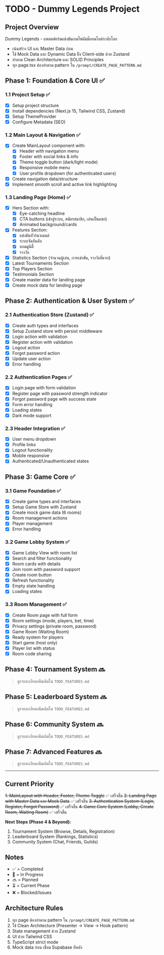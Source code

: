 # TODO - Dummy Legends Project

## Project Overview
Dummy Legends - แพลตฟอร์มแข่งขันเกมไพ่ดัมมี่ออนไลน์ระดับโลก
- เน้นสร้าง UI และ Master Data ก่อน
- ใช้ Mock Data และ Dynamic Data ฝั่ง Client-side ด้วย Zustand
- ทำตาม Clean Architecture และ SOLID Principles
- ทุก page.tsx ต้องทำตาม pattern ใน `/prompt/CREATE_PAGE_PATTERN.md`

## Phase 1: Foundation & Core UI ✅

### 1.1 Project Setup ✅
- [x] Setup project structure
- [x] Install dependencies (Next.js 15, Tailwind CSS, Zustand)
- [x] Setup ThemeProvider
- [x] Configure Metadata (SEO)

### 1.2 Main Layout & Navigation ✅
- [x] Create MainLayout component with:
  - [x] Header with navigation menu
  - [x] Footer with social links & info
  - [x] Theme toggle button (dark/light mode)
  - [x] Responsive mobile menu
  - [x] User profile dropdown (for authenticated users)
- [x] Create navigation data/structure
- [x] Implement smooth scroll and active link highlighting

### 1.3 Landing Page (Home) ✅
- [x] Hero Section with:
  - [x] Eye-catching headline
  - [x] CTA buttons (เข้าสู่ระบบ, สมัครสมาชิก, เล่นเป็นแขก)
  - [x] Animated background/cards
- [x] Features Section:
  - [x] แข่งขันทัวร์นาเมนต์
  - [x] ระบบจัดอันดับ
  - [x] คอมมูนิตี้
  - [x] รางวัล
- [x] Statistics Section (จำนวนผู้เล่น, การแข่งขัน, รางวัลที่แจก)
- [x] Latest Tournaments Section
- [x] Top Players Section
- [x] Testimonials Section
- [x] Create master data for landing page
- [x] Create mock data for landing page

## Phase 2: Authentication & User System ✅

### 2.1 Authentication Store (Zustand) ✅
- [x] Create auth types and interfaces
- [x] Setup Zustand store with persist middleware
- [x] Login action with validation
- [x] Register action with validation
- [x] Logout action
- [x] Forgot password action
- [x] Update user action
- [x] Error handling

### 2.2 Authentication Pages ✅
- [x] Login page with form validation
- [x] Register page with password strength indicator
- [x] Forgot password page with success state
- [x] Form error handling
- [x] Loading states
- [x] Dark mode support

### 2.3 Header Integration ✅
- [x] User menu dropdown
- [x] Profile links
- [x] Logout functionality
- [x] Mobile responsive
- [x] Authenticated/Unauthenticated states

## Phase 3: Game Core ✅

### 3.1 Game Foundation ✅
- [x] Create game types and interfaces
- [x] Setup Game Store with Zustand
- [x] Create mock game data (6 rooms)
- [x] Room management actions
- [x] Player management
- [x] Error handling

### 3.2 Game Lobby System ✅
- [x] Game Lobby View with room list
- [x] Search and filter functionality
- [x] Room cards with details
- [x] Join room with password support
- [x] Create room button
- [x] Refresh functionality
- [x] Empty state handling
- [x] Loading states

### 3.3 Room Management ✅
- [x] Create Room page with full form
- [x] Room settings (mode, players, bet, time)
- [x] Privacy settings (private room, password)
- [x] Game Room (Waiting Room)
- [x] Ready system for players
- [x] Start game (host only)
- [x] Player list with status
- [x] Room code sharing

## Phase 4: Tournament System 🔜
> ดูรายละเอียดเพิ่มเติมใน `TODO_FEATURES.md`

## Phase 5: Leaderboard System 🔜
> ดูรายละเอียดเพิ่มเติมใน `TODO_FEATURES.md`

## Phase 6: Community System 🔜
> ดูรายละเอียดเพิ่มเติมใน `TODO_FEATURES.md`

## Phase 7: Advanced Features 🔜
> ดูรายละเอียดเพิ่มเติมใน `TODO_FEATURES.md`

---

## Current Priority
~~1. MainLayout with Header, Footer, Theme Toggle~~ ✅ เสร็จสิ้น
~~2. Landing Page with Master Data และ Mock Data~~ ✅ เสร็จสิ้น
~~3. Authentication System (Login, Register, Forgot Password)~~ ✅ เสร็จสิ้น
~~4. Game Core System (Lobby, Create Room, Waiting Room)~~ ✅ เสร็จสิ้น

**Next Steps (Phase 4 & Beyond):**
1. Tournament System (Browse, Details, Registration)
2. Leaderboard System (Rankings, Statistics)
3. Community System (Chat, Friends, Guilds)

## Notes
- ✅ = Completed
- 🔄 = In Progress
- 🔜 = Planned
- ⏳ = Current Phase
- ❌ = Blocked/Issues

## Architecture Rules
1. ทุก page ต้องทำตาม pattern ใน `/prompt/CREATE_PAGE_PATTERN.md`
2. ใช้ Clean Architecture (Presenter → View → Hook pattern)
3. State management ด้วย Zustand
4. UI ด้วย Tailwind CSS
5. TypeScript strict mode
6. Mock data ก่อน เชื่อม Supabase ทีหลัง
